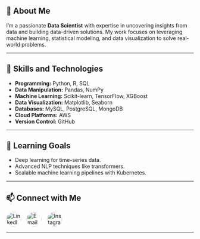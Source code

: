 ## 👋 About Me
I’m a passionate **Data Scientist** with expertise in uncovering insights from data and building data-driven solutions. My work focuses on leveraging machine learning, statistical modeling, and data visualization to solve real-world problems.

---

## 🚀 Skills and Technologies
- **Programming:** Python, R, SQL
- **Data Manipulation:** Pandas, NumPy
- **Machine Learning:** Scikit-learn, TensorFlow, XGBoost
- **Data Visualization:** Matplotlib, Seaborn
- **Databases:** MySQL, PostgreSQL, MongoDB
- **Cloud Platforms:** AWS
- **Version Control:** GitHub

---

## 🌱 Learning Goals
- Deep learning for time-series data.
- Advanced NLP techniques like transformers.
- Scalable machine learning pipelines with Kubernetes.

---

## 📫 Connect with Me
<!DOCTYPE html>
<html lang="en">
<head>
    <meta charset="UTF-8">
    <meta name="viewport" content="width=device-width, initial-scale=1.0">
    <title>Contact Links</title>
    <style>
        .icon-container {
            display: flex;
            gap: 15px;
            align-items: center;
        }
        .icon-container a img {
            width: 40px;
            height: 40px;
            border-radius: 50%;
            transition: transform 0.3s ease;
        }
        .icon-container a img:hover {
            transform: scale(1.1);
        }
    </style>
</head>
<body>
    <div class="icon-container">
        <!-- LinkedIn -->
        <a href="https://www.linkedin.com/in/abhisingh827/" target="_blank">
            <img src="https://upload.wikimedia.org/wikipedia/commons/c/ca/LinkedIn_logo_initials.png" alt="LinkedIn">
        </a>
        <!-- Email -->
        <a href="mailto:er.abhisingh827@gmail.com" target="_blank">
            <img src="https://upload.wikimedia.org/wikipedia/commons/4/45/New_Logo_Gmail.svg" alt="Email">
        </a>
        <!-- Instagram -->
        <a href="https://www.instagram.com/sngh827/" target="_blank">
            <img src="https://upload.wikimedia.org/wikipedia/commons/a/a5/Instagram_icon.png" alt="Instagram">
        </a>
    </div>
</body>
</html>


---
